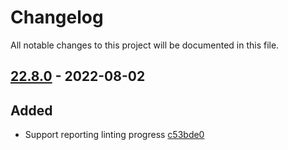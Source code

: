 # Changelog

All notable changes to this project will be documented in this file.

## [22.8.0] - 2022-08-02

## Added
* Support reporting linting progress [c53bde0](https://github.com/greenbone/autohooks-plugin-flake8/commit/c53bde0)

[22.8.0]: https://github.com/greenbone/autohooks-plugin-flake8/compare/22.6.2.dev1...22.8.0